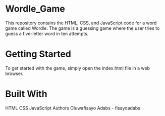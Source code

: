 # Wordle_Game

This repository contains the HTML, CSS, and JavaScript code for a word game called Wordle. The game is a guessing game where the user tries to guess a five-letter word in ten attempts.

# Getting Started
To get started with the game, simply open the index.html file in a web browser.

# Built With
HTML
CSS
JavaScript
Authors
Oluwafisayo Adabs - fisayoadabs

